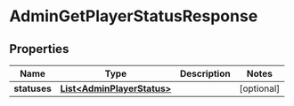 

# AdminGetPlayerStatusResponse


## Properties

| Name | Type | Description | Notes |
|------------ | ------------- | ------------- | -------------|
|**statuses** | [**List&lt;AdminPlayerStatus&gt;**](AdminPlayerStatus.md) |  |  [optional] |



